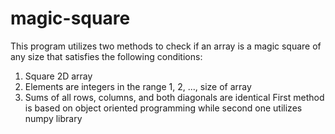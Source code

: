 # magic-square
This program utilizes two methods to check if an array is a magic square of any size that satisfies the following conditions:
1. Square 2D array
2. Elements are integers in the range 1, 2, ..., size of array
3. Sums of all rows, columns, and both diagonals are identical
First method is based on object oriented programming while second one utilizes numpy library
